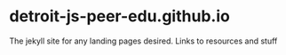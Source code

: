 # detroit-js-peer-edu.github.io
The jekyll site for any landing pages desired. Links to resources and stuff
